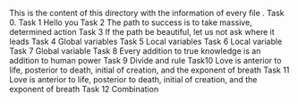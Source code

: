 This is the content of this directory with the information of every file .
Task 0. <o>
Task 1 Hello you
Task 2 The path to success is to take massive, determined action
Task 3 If the path be beautiful, let us not ask where it leads
Task 4  Global variables
Task 5 Local variables
Task 6 Local variable
Task 7  Global variable
Task 8 Every addition to true knowledge is an addition to human power
Task 9  Divide and rule
Task10 Love is anterior to life, posterior to death, initial of creation, and the exponent of breath
Task 11  Love is anterior to life, posterior to death, initial of creation, and the exponent of breath
Task 12 Combination
